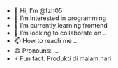 - 👋 Hi, I’m @fzh05
- 👀 I’m interested in programming
- 🌱 I’m currently learning frontend
- 💞️ I’m looking to collaborate on ..
- 📫 How to reach me ...
- 😄 Pronouns: ...
- ⚡ Fun fact: Produkti di malam hari

<!---
fzh05/fzh05 is a ✨ special ✨ repository because its `README.md` (this file) appears on your GitHub profile.
You can click the Preview link to take a look at your changes.
--->
